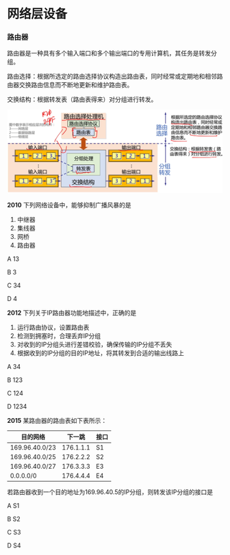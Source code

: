 # 网络层设备

### 路由器

路由器是一种具有多个输入端口和多个输出端口的专用计算机，其任务是转发分组。

路由选择：根据所选定的路由选择协议构造出路由表，同时经常或定期地和相邻路由器交换路由信息而不断地更新和维护路由表。

交换结构：根据转发表（路由表得来）对分组进行转发。

![](1.png)

**2010** 下列网络设备中，能够抑制广播风暴的是

1. 中继器
2. 集线器
3. 网桥
4. 路由器

A 13

B 3

C 34

D 4

**2012** 下列关于IP路由器功能地描述中，正确的是

1. 运行路由协议，设置路由表
2. 检测到拥塞时，合理丢弃IP分组
3. 对收到的IP分组头进行差错校验，确保传输的IP分组不丢失
4. 根据收到的IP分组的目的IP地址，将其转发到合适的输出线路上

A 34

B 123

C 124

D 1234

**2015** 某路由器的路由表如下表所示：

| 目的网络       | 下一跳    | 接口 |
| -------------- | --------- | ---- |
| 169.96.40.0/23 | 176.1.1.1 | S1   |
| 169.96.40.0/25 | 176.2.2.2 | S2   |
| 169.96.40.0/27 | 176.3.3.3 | E3   |
| 0.0.0.0/0      | 176.4.4.4 | E4   |

若路由器收到一个目的地址为169.96.40.5的IP分组，则转发该IP分组的接口是

A S1

B S2

C S3

D S4